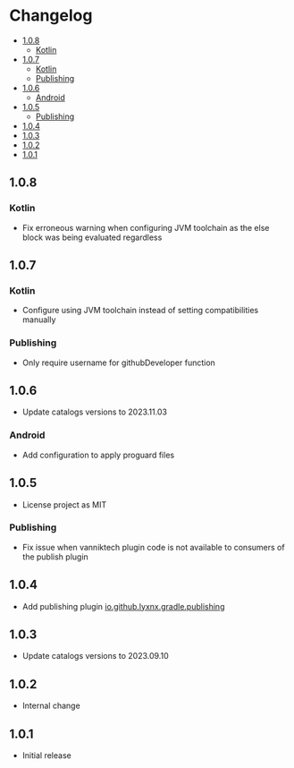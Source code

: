 # Changelog

<!-- START doctoc generated TOC please keep comment here to allow auto update -->
<!-- DON'T EDIT THIS SECTION, INSTEAD RE-RUN doctoc TO UPDATE -->

- [1.0.8](#108)
  - [Kotlin](#kotlin)
- [1.0.7](#107)
  - [Kotlin](#kotlin-1)
  - [Publishing](#publishing)
- [1.0.6](#106)
  - [Android](#android)
- [1.0.5](#105)
  - [Publishing](#publishing-1)
- [1.0.4](#104)
- [1.0.3](#103)
- [1.0.2](#102)
- [1.0.1](#101)

<!-- END doctoc generated TOC please keep comment here to allow auto update -->

## 1.0.8

### Kotlin

- Fix erroneous warning when configuring JVM toolchain as the else block was being evaluated regardless

## 1.0.7

### Kotlin

- Configure using JVM toolchain instead of setting compatibilities manually

### Publishing

- Only require username for githubDeveloper function

## 1.0.6

- Update catalogs versions to 2023.11.03

### Android

- Add configuration to apply proguard files

## 1.0.5

- License project as MIT

### Publishing

- Fix issue when vanniktech plugin code is not available to consumers of the publish plugin

## 1.0.4

- Add publishing plugin [io.github.lyxnx.gradle.publishing](plugin-publish)

## 1.0.3

- Update catalogs versions to 2023.09.10

## 1.0.2

- Internal change

## 1.0.1

- Initial release
